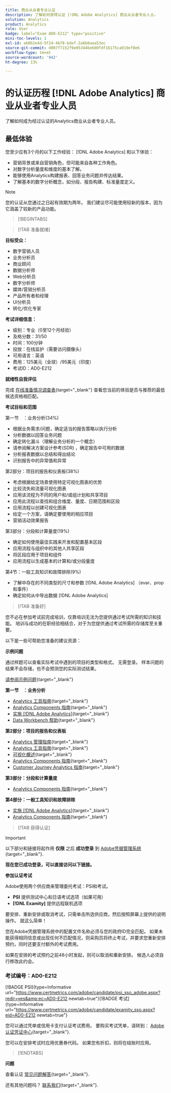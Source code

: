 ```yaml
---
title: 商业从业者专业认证
description: 了解如何获得认证 [!DNL Adobe Analytics] 商业从业者专业人士。
solution: Analytics
product: Analytics
role: User
badge: label="Exam AD0-E212" type="positive"
mini-toc-levels: 1
exl-id: ab0b2e4d-5f24-4b78-bdef-2a6b0aaa53ec
source-git-commit: d007f7152f9e053446e680fdf16175ca019ef8e6
workflow-type: tm+mt
source-wordcount: '942'
ht-degree: 13%

---
```


# 的认证历程 [!DNL Adobe Analytics] 商业从业者专业人员

了解如何成为经过认证的Analytics商业从业者专业人员。

## 最低体验

您至少应有3个月的以下工作经验： [!DNL Adobe Analytics] 和以下体验：

* 营销背景或来自营销角色，但可能来自各种工作角色。
* 对数字分析量度和维度的基本了解。
* 能够使用Analytics构建报表、回答业务问题并传达结果。
* 了解基本的数字分析概念，如分段、报告构建、标准量度定义。

>[!NOTE]
>
>您的认证从您通过之日起有效期为两年。 我们建议尽可能使用较新的版本，因为它涵盖了较新的产品功能。

>[!BEGINTABS]

>[!TAB 准备就绪]

**目标受众：**

* 数字营销人员
* 业务分析员
* 商业顾问
* 数据分析师
* Web分析员
* 数字分析师
* 媒体/营销分析员
* 产品所有者和经理
* UI分析员
* 转化/优化专家

**考试详细信息：**

* 级别：专业（0至12个月经验）
* 及格分数：31/50
* 时间：100分钟
* 投放：在线监护（需要访问摄像头）
* 可用语言：英语
* 费用：125美元（全球）/95美元（印度）
* 考试ID：AD0-E212

**就绪性自我评估**

完成 [在线准备情况调查表](https://scorpion.caveon.com/launchpad/ad-q-e129-readiness-questionnaire-for-adobe-aem-assets-developer-professional-exam-copy-w9tako/ad-q-e212-readiness-questionnaire-for-adobe-analytics-business-practitioner-professional-exam){target="_blank"} 查看您当前的体验是否与推荐的最低候选资格相匹配。

**考试目标和范围**

第一节　：业务分析(34%)

* 根据业务需求/问题，确定适当的报告策略以执行分析
* 分析数据以回答业务问题
* 确定转化漏斗（理解业务分析的一个概念）
* 请参阅解决方案设计参考(SDR) ，确定报告中可用的数据
* 分析报表数据以总结和得出结论
* 识别报告中的异常值和异常

第2部分：项目的报告和仪表板(38%)

* 考虑根据给定场景使用特定可视化图表的优势
* 比较流失和流量可视化图表
* 应用该流程为不同的用户和/或组计划和共享项目
* 应用此流程以查找和组合维度、量度、日期范围和区段
* 应用流程以创建可视化图表
* 给定一个方案，请确定要使用的相应项目
* 营销活动效果报告

第3部分：分段和计算量度(19%)

* 确定如何使用最佳实践来开发和配置基本区段
* 应用流程与组织中的其他人共享区段
* 将区段应用于项目和组件
* 应用流程以生成基本的计算和/或分段量度

第4节：一般工具知识和故障排除(9%)

* 了解中存在的不同类型的尺寸和参数 [!DNL Adobe Analytics] （evar、prop和事件）
* 确定如何从中导出数据 [!DNL Adobe Analytics]

>[!TAB 准备好]

您不必在参加考试前完成培训，仅靠培训无法为您提供通过考试所需的知识和技能。 培训与成功的在职经验相结合，对于为您提供通过考试所需的存储库至关重要。

以下是一些可帮助您准备的建议资源：

**示例问题**

通过样题可以查看实际考试中遇到的项目的类型和格式。 无需登录。 样本问题的结果不会存储，也不会预测您的实际测试结果。

[请参阅示例问题](https://scorpion.caveon.com/launchpad/ad0-e212-adobe-analytics-business-practitioner-professional-copy-th4xdu){target="_blank"}

**第一节　：业务分析**

* [Analytics 工具指南](https://experienceleague.adobe.com/docs/analytics/analyze/home.html?lang=en){target="_blank"}
* [Analytics Components 指南](https://experienceleague.adobe.com/docs/analytics/components/home.html?lang=en){target="_blank"}
* [实施 [!DNL Adobe Analytics]](https://experienceleague.adobe.com/docs/analytics/implementation/home.html?lang=en){target="_blank"}
* [Data Workbench 帮助](https://experienceleague.adobe.com/docs/data-workbench/using/home.html?lang=en){target="_blank"}

**第2部分：项目的报告和仪表板**

* [Analytics 管理指南](https://experienceleague.adobe.com/docs/analytics/admin/home.html?lang=en){target="_blank"}
* [Analytics 工具指南](https://experienceleague.adobe.com/docs/analytics/analyze/home.html?lang=en){target="_blank"}
* [可视化概述](https://experienceleague.adobe.com/docs/analytics/analyze/analysis-workspace/visualizations/freeform-analysis-visualizations.html?lang=zh-Hans#quick-viz){target="_blank"}
* [Analytics Components 指南](https://experienceleague.adobe.com/docs/analytics/components/home.html?lang=en){target="_blank"}
* [Customer Journey Analytics 指南](https://experienceleague.adobe.com/docs/analytics-platform/using/cja-landing.html?lang=en){target="_blank"}

**第3部分：分段和计算量度**

* [Analytics Components 指南](https://experienceleague.adobe.com/docs/analytics/components/home.html?lang=en){target="_blank"}

**第4部分：一般工具知识和故障排除**

* [实施 [!DNL Adobe Analytics]](https://experienceleague.adobe.com/docs/analytics/implementation/home.html?lang=en){target="_blank"}
* [Analytics Components 指南](https://experienceleague.adobe.com/docs/analytics/components/home.html?lang=en){target="_blank"}

>[!TAB 获得认证]

>[!IMPORTANT]
>
>以下部分和链接将起作用 **仅限**  之后 **成功登录** 到 [Adobe凭据管理系统](http://www.certmetrics.com/adobe){target="_blank"}.


**现在您已成功登录，可以直接访问以下链接。**

**参加认证考试**

Adobe使用两个供应商来管理委托考试：PSI和考试。

* **PSI** 提供测试中心和日语考试选项（如果可用）
* **[!DNL Examity]** 提供远程联机选项

要安排、重新安排或取消考试，只需单击所选供应商，然后按照屏幕上提供的说明操作。 就这么简单！

您在Adobe凭据管理系统中的配置文件名称必须与您的政府ID完全匹配。 如果未能获得相同信息或出现任何不匹配情况，则采购员将终止考试，并要求您重新安排预约，同时还要支付额外的考试费用。

如果在安排的考试预约之前48小时发起，则可以取消和重新安排。 候选人必须自行修改此约会。

### 考试编号：AD0-E212

[!BADGE PSI]{type=Informative url="https://www.certmetrics.com/adobe/candidate/psi_sso_adobe.aspx?redir=yes&amp;ec=AD0-E212 newtab=true"}[!BADGE 考试]{type=Informative url="https://www.certmetrics.com/adobe/candidate/examity_sso.aspx?eid=AD0-E212 newtab=true"}

您可以通过凭单或信用卡支付认证考试费用。 要购买考试凭单，请转到： [Adobe认证凭证中心](https://market.xvoucher.com/adobe/global){target="_blank"}.

您可以在安排考试时应用优惠券代码。 如果您有折扣，则将在结账时应用。

>[!ENDTABS]

**问题**

查看认证 [常见问题解答](https://experienceleague.adobe.com/docs/certification/certification/faq.html?lang=en){target="_blank"}.

还有其他问题吗？ [联系我们](mailto:certif@adobe.com){target="_blank"}.
